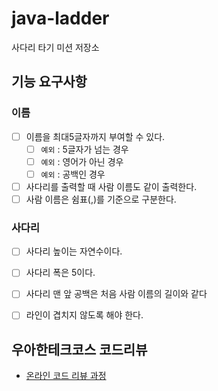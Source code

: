 # java-ladder

사다리 타기 미션 저장소

## 기능 요구사항

### 이름
- [ ] 이름을 최대5글자까지 부여할 수 있다.
  - [ ] ``예외`` : 5글자가 넘는 경우
  - [ ] ``예외`` : 영어가 아닌 경우
  - [ ] ``예외`` : 공백인 경우
- [ ] 사다리를 출력할 때 사람 이름도 같이 출력한다.
- [ ] 사람 이름은 쉼표(,)를 기준으로 구분한다.

### 사다리
- [ ] 사다리 높이는 자연수이다.
- [ ] 사다리 폭은 5이다.
- [ ] 사다리 맨 앞 공백은 처음 사람 이름의 길이와 같다
- [ ] 라인이 겹치지 않도록 해야 한다.



## 우아한테크코스 코드리뷰

- [온라인 코드 리뷰 과정](https://github.com/woowacourse/woowacourse-docs/blob/master/maincourse/README.md)


